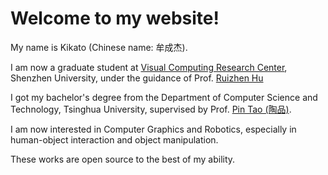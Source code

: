 #  Welcome to my website!

My name is Kikato (Chinese name: 牟成杰). 

I am now a graduate student at [Visual Computing Research Center](https://vcc.szu.edu.cn/index.html), Shenzhen University, under the guidance of Prof. [Ruizhen Hu](https://csse.szu.edu.cn/staff/ruizhenhu/)

I got my bachelor's degree from the Department of Computer Science and Technology, Tsinghua University, supervised by Prof. [Pin Tao (陶品)](https://www.cs.tsinghua.edu.cn/info/1117/3542.htm).

I am now interested in Computer Graphics and Robotics, especially in human-object interaction and object manipulation.

These works are open source to the best of my ability.

 
